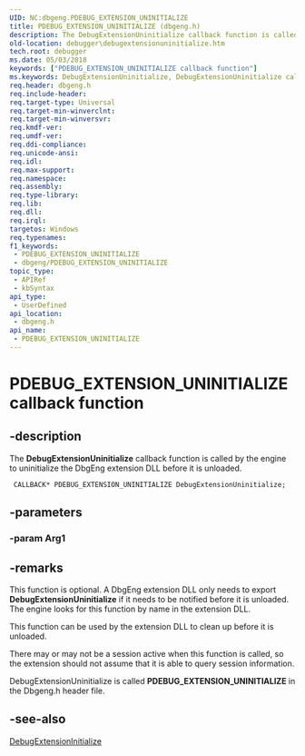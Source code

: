 ```yaml
---
UID: NC:dbgeng.PDEBUG_EXTENSION_UNINITIALIZE
title: PDEBUG_EXTENSION_UNINITIALIZE (dbgeng.h)
description: The DebugExtensionUninitialize callback function is called by the engine to uninitialize the DbgEng extension DLL before it is unloaded.
old-location: debugger\debugextensionuninitialize.htm
tech.root: debugger
ms.date: 05/03/2018
keywords: ["PDEBUG_EXTENSION_UNINITIALIZE callback function"]
ms.keywords: DebugExtensionUninitialize, DebugExtensionUninitialize callback function [Windows Debugging], Extensions_Ref_76594e24-5f2d-495f-b8a9-6acec1f21ba4.xml, PDEBUG_EXTENSION_UNINITIALIZE, PDEBUG_EXTENSION_UNINITIALIZE callback, dbgeng/DebugExtensionUninitialize, debugger.debugextensionuninitialize
req.header: dbgeng.h
req.include-header: 
req.target-type: Universal
req.target-min-winverclnt: 
req.target-min-winversvr: 
req.kmdf-ver: 
req.umdf-ver: 
req.ddi-compliance: 
req.unicode-ansi: 
req.idl: 
req.max-support: 
req.namespace: 
req.assembly: 
req.type-library: 
req.lib: 
req.dll: 
req.irql: 
targetos: Windows
req.typenames: 
f1_keywords:
 - PDEBUG_EXTENSION_UNINITIALIZE
 - dbgeng/PDEBUG_EXTENSION_UNINITIALIZE
topic_type:
 - APIRef
 - kbSyntax
api_type:
 - UserDefined
api_location:
 - dbgeng.h
api_name:
 - PDEBUG_EXTENSION_UNINITIALIZE
---
```


# PDEBUG_EXTENSION_UNINITIALIZE callback function


## -description

The <b>DebugExtensionUninitialize</b> callback function is called by the engine to uninitialize the DbgEng extension DLL before it is unloaded.

```
 CALLBACK* PDEBUG_EXTENSION_UNINITIALIZE DebugExtensionUninitialize;
```

## -parameters

### -param Arg1

## -remarks

This function is optional.  A DbgEng extension DLL only needs to export <b>DebugExtensionUninitialize</b> if it needs to be notified before it is unloaded.  The engine looks for this function by name in the extension DLL.

This function can be used by the extension DLL to clean up before it is unloaded.

There may or may not be a session active when this function is called, so the extension should not assume that it is able to query session information.

DebugExtensionUninitialize is called <b>PDEBUG_EXTENSION_UNINITIALIZE</b> in the Dbgeng.h header file.

## -see-also

<a href="/windows-hardware/drivers/ddi/dbgeng/nc-dbgeng-pdebug_extension_initialize">DebugExtensionInitialize</a>

